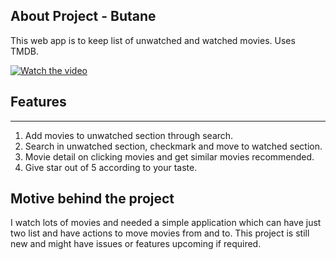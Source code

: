 ## About Project - Butane
This web app is to keep list of unwatched and watched movies. Uses TMDB.

[![Watch the video](https://github.com/sandeepeven/butane/blob/main/sample.gif)](https://github.com/sandeepeven/butane/blob/main/sample.gif)

## Features
---
1. Add movies to unwatched section through search.
2. Search in unwatched section, checkmark and move to watched section.
3. Movie detail on clicking movies and get similar movies recommended.
4. Give star out of 5 according to your taste.

## Motive behind the project
I watch lots of movies and needed a simple application which can have just two list and have actions to move movies from and to. This project is still new and might have issues or features upcoming if required.